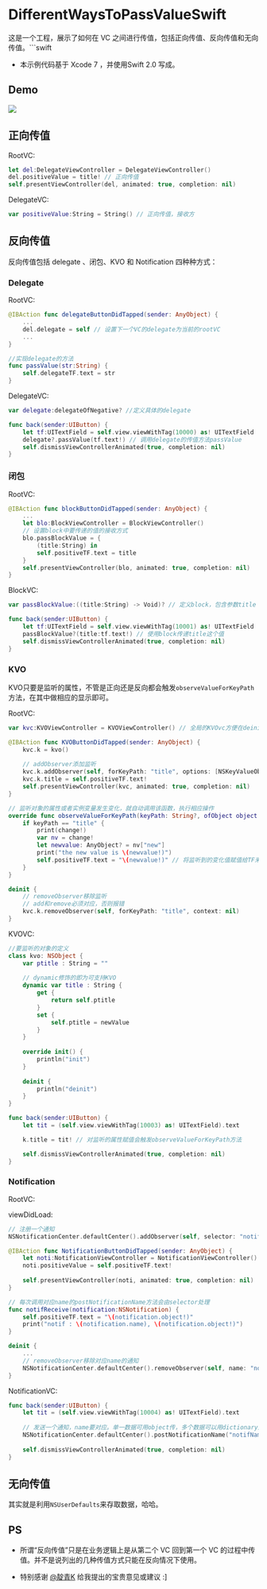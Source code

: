 # DifferentWaysToPassValueSwift

这是一个工程，展示了如何在 VC 之间进行传值，包括正向传值、反向传值和无向传值。```swift

* 本示例代码基于 Xcode 7 ，并使用Swift 2.0 写成。

## Demo

![](https://raw.githubusercontent.com/kevin833752/DifferentWaysToPassValueSwift/master/DifferentWaysToPassValueSwift/demo.gif)

## 正向传值

RootVC:

```swift
let del:DelegateViewController = DelegateViewController()
del.positiveValue = title! // 正向传值
self.presentViewController(del, animated: true, completion: nil)
```

DelegateVC:

```swift
var positiveValue:String = String() // 正向传值，接收方
```

## 反向传值

反向传值包括 delegate 、闭包、KVO 和 Notification 四种种方式：

### Delegate

RootVC:

```swift
@IBAction func delegateButtonDidTapped(sender: AnyObject) {
    ...
    del.delegate = self // 设置下一个VC的delegate为当前的rootVC
    ...
}
```

```swift
//实现delegate的方法
func passValue(str:String) {
    self.delegateTF.text = str
}
```

DelegateVC:

```swift
var delegate:delegateOfNegative? //定义具体的delegate
```

```swift
func back(sender:UIButton) {
    let tf:UITextField = self.view.viewWithTag(10000) as! UITextField
    delegate?.passValue(tf.text!) // 调用delegate的传值方法passValue
    self.dismissViewControllerAnimated(true, completion: nil)
}
```

### 闭包

RootVC:

```swift
@IBAction func blockButtonDidTapped(sender: AnyObject) {
    ...
    let blo:BlockViewController = BlockViewController()
    // 设置block中要传递的值的接收方式
    blo.passBlockValue = {
        (title:String) in
        self.positiveTF.text = title
    }
    self.presentViewController(blo, animated: true, completion: nil)
}
```

BlockVC:

```swift
var passBlockValue:((title:String) -> Void)? // 定义block，包含参数title
```

```swift
func back(sender:UIButton) {
    let tf:UITextField = self.view.viewWithTag(10001) as! UITextField
    passBlockValue?(title:tf.text!) // 使用block传递title这个值
    self.dismissViewControllerAnimated(true, completion: nil)
}
```

### KVO

KVO只要是监听的属性，不管是正向还是反向都会触发`observeValueForKeyPath`方法，在其中做相应的显示即可。

RootVC:

```swift
var kvc:KVOViewController = KVOViewController() // 全局的KVOvc方便在deinit时removeobserver
```

```swift
@IBAction func KVOButtonDidTapped(sender: AnyObject) {
    kvc.k = kvo()
        
    // addObserver添加监听
    kvc.k.addObserver(self, forKeyPath: "title", options: [NSKeyValueObservingOptions.Old, NSKeyValueObservingOptions.New], context: nil)
    kvc.k.title = self.positiveTF.text!
    self.presentViewController(kvc, animated: true, completion: nil)
}
```

```swift
// 监听对象的属性或者实例变量发生变化，就自动调用该函数，执行相应操作
override func observeValueForKeyPath(keyPath: String?, ofObject object: AnyObject?, change: [String : AnyObject]?, context: UnsafeMutablePointer<Void>) {
    if keyPath == "title" {
        print(change!)
        var nv = change!
        let newvalue: AnyObject? = nv["new"]
        print("the new value is \(newvalue!)")
        self.positiveTF.text = "\(newvalue!)" // 将监听到的变化值赋值给TF来显示
    }
}

deinit {
    // removeObserver移除监听
    // add和remove必须对应，否则报错
    kvc.k.removeObserver(self, forKeyPath: "title", context: nil)
}
```

KVOVC:

```swift
//要监听的对象的定义
class kvo: NSObject {
    var ptitle : String = ""
    
    // dynamic修饰的即为可支持KVO
    dynamic var title : String {
        get {
            return self.ptitle
        }
        set {
            self.ptitle = newValue
        }
    }
    
    override init() {
        println("init")
    }
    
    deinit {
        println("deinit")
    }
}
```

```swift
func back(sender:UIButton) {
    let tit = (self.view.viewWithTag(10003) as! UITextField).text

    k.title = tit! // 对监听的属性赋值会触发observeValueForKeyPath方法

    self.dismissViewControllerAnimated(true, completion: nil)
}
```

### Notification

RootVC:

viewDidLoad:

```swift
// 注册一个通知
NSNotificationCenter.defaultCenter().addObserver(self, selector: "notifReceive:", name: "notifName", object: nil)
```

```swift
@IBAction func NotificationButtonDidTapped(sender: AnyObject) {
    let noti:NotificationViewController = NotificationViewController()
    noti.positiveValue = self.positiveTF.text!
        
    self.presentViewController(noti, animated: true, completion: nil)    
}

// 每次调用对应name的postNotificationName方法会由selector处理
func notifReceive(notification:NSNotification) {
    self.positiveTF.text = "\(notification.object!)"
    print("notif : \(notification.name), \(notification.object!)")
}

deinit {
    ...
    // removeObserver移除对应name的通知
    NSNotificationCenter.defaultCenter().removeObserver(self, name: "notifName", object: nil)
}
```

NotificationVC:

```swift
func back(sender:UIButton) {
    let tit = (self.view.viewWithTag(10004) as! UITextField).text
        
    // 发送一个通知，name要对应。单一数据可用object传，多个数据可以用dictionary放进userInfo传
    NSNotificationCenter.defaultCenter().postNotificationName("notifName", object: tit, userInfo: nil)
    
    self.dismissViewControllerAnimated(true, completion: nil)
}
```

## 无向传值

其实就是利用`NSUserDefaults`来存取数据，哈哈。

## PS

* 所谓“反向传值”只是在业务逻辑上是从第二个 VC 回到第一个 VC 的过程中传值。并不是说列出的几种传值方式只能在反向情况下使用。

* 特别感谢 [@靛青K](http://weibo.com/2314535081) 给我提出的宝贵意见或建议 :]